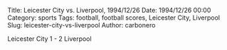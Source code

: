 Title: Leicester City vs. Liverpool, 1994/12/26
Date: 1994/12/26 00:00
Category: sports
Tags: football, football scores, Leicester City, Liverpool
Slug: leicester-city-vs-liverpool
Author: carbonero


Leicester City 1 - 2 Liverpool
